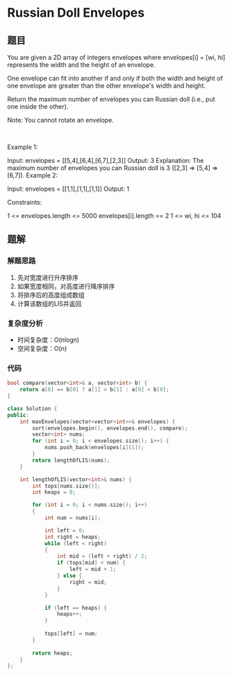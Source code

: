 # Russian Doll Envelopes
## 题目
You are given a 2D array of integers envelopes where envelopes[i] = [wi, hi] represents the width and the height of an envelope.

One envelope can fit into another if and only if both the width and height of one envelope are greater than the other envelope's width and height.

Return the maximum number of envelopes you can Russian doll (i.e., put one inside the other).

Note: You cannot rotate an envelope.

 

Example 1:

Input: envelopes = [[5,4],[6,4],[6,7],[2,3]]
Output: 3
Explanation: The maximum number of envelopes you can Russian doll is 3 ([2,3] => [5,4] => [6,7]).
Example 2:

Input: envelopes = [[1,1],[1,1],[1,1]]
Output: 1
 

Constraints:

1 <= envelopes.length <= 5000
envelopes[i].length == 2
1 <= wi, hi <= 104

## 题解
### 解题思路
1. 先对宽度进行升序排序
2. 如果宽度相同，对高度进行降序排序
3. 将排序后的高度组成数组
4. 计算该数组的LIS并返回
### 复杂度分析
+ 时间复杂度：O(nlogn)
+ 空间复杂度：O(n)
### 代码

```cpp
bool compare(vector<int>& a, vector<int> b) {
    return a[0] == b[0] ? a[1] > b[1] : a[0] < b[0];
}

class Solution {
public:
    int maxEnvelopes(vector<vector<int>>& envelopes) {
        sort(envelopes.begin(), envelopes.end(), compare);
        vector<int> nums;
        for (int i = 0; i < envelopes.size(); i++) {
            nums.push_back(envelopes[i][1]);
        }
        return lengthOfLIS(nums);
    }

    int lengthOfLIS(vector<int>& nums) {
        int tops[nums.size()];
        int heaps = 0;

        for (int i = 0; i < nums.size(); i++)
        {
            int num = nums[i];

            int left = 0;
            int right = heaps;
            while (left < right)
            {
                int mid = (left + right) / 2;
                if (tops[mid] < num) {
                    left = mid + 1;
                } else {
                    right = mid;
                }
            }

            if (left == heaps) {
                heaps++;
            }
            
            tops[left] = num;
        }
        
        return heaps;
    }
};